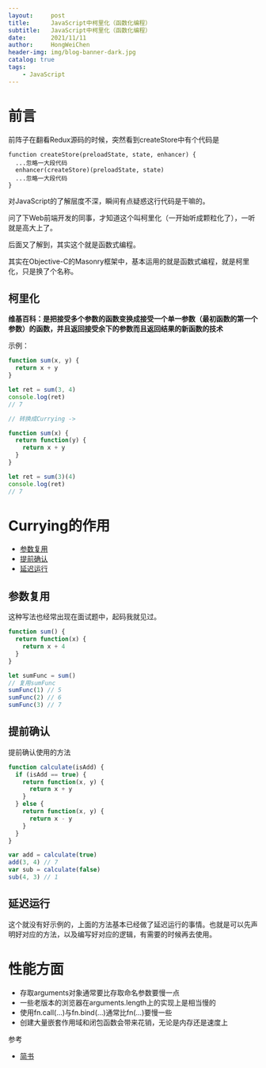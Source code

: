 ```yaml
---
layout:     post
title:      JavaScript中柯里化（函数化编程）
subtitle:   JavaScript中柯里化（函数化编程）
date:       2021/11/11
author:     HongWeiChen
header-img: img/blog-banner-dark.jpg
catalog: true
tags:
    - JavaScript
---
```


# 前言

前阵子在翻看Redux源码的时候，突然看到createStore中有个代码是
```
function createStore(preloadState, state, enhancer) {
  ...忽略一大段代码
  enhancer(createStore)(preloadState, state)
  ...忽略一大段代码
}
```
对JavaScript的了解层度不深，瞬间有点疑惑这行代码是干嘛的。

问了下Web前端开发的同事，才知道这个叫柯里化（一开始听成颗粒化了），一听就是高大上了。

后面又了解到，其实这个就是函数式编程。

其实在Objective-C的Masonry框架中，基本运用的就是函数式编程，就是柯里化，只是换了个名称。

## 柯里化

**维基百科：是把接受多个参数的函数变换成接受一个单一参数（最初函数的第一个参数）的函数，并且返回接受余下的参数而且返回结果的新函数的技术**

示例：
```JavaScript
function sum(x, y) {
  return x + y
}

let ret = sum(3, 4)
console.log(ret)
// 7

// 转换成Currying ->

function sum(x) {
  return function(y) {
    return x + y
  }
}

let ret = sum(3)(4)
console.log(ret)
// 7
```

# Currying的作用

- [参数复用](#参数复用)
- [提前确认](#提前确认)
- [延迟运行](#延迟运行)

## 参数复用
这种写法也经常出现在面试题中，起码我就见过。
```JavaScript
function sum() {
  return function(x) {
    return x + 4
  }
}

let sumFunc = sum()
// 复用sumFunc
sumFunc(1) // 5
sumFunc(2) // 6
sumFunc(3) // 7
```

## 提前确认
提前确认使用的方法
```JavaScript
function calculate(isAdd) {
  if (isAdd == true) {
    return function(x, y) {
      return x + y
    }
  } else {
    return function(x, y) {
      return x - y
    }
  }
}

var add = calculate(true)
add(3, 4) // 7
var sub = calculate(false)
sub(4, 3) // 1
```

## 延迟运行
这个就没有好示例的，上面的方法基本已经做了延迟运行的事情。也就是可以先声明好对应的方法，以及编写好对应的逻辑，有需要的时候再去使用。

# 性能方面

- 存取arguments对象通常要比存取命名参数要慢一点
- 一些老版本的浏览器在arguments.length上的实现上是相当慢的
- 使用fn.call(...)与fn.bind(...)通常比fn(...)要慢一些
- 创建大量嵌套作用域和闭包函数会带来花销，无论是内存还是速度上

参考

- [简书](https://www.jianshu.com/p/2975c25e4d71)
